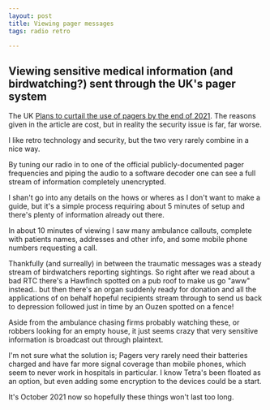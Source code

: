 ```yaml
---
layout: post
title: Viewing pager messages
tags: radio retro

---
```


## Viewing sensitive medical information (and birdwatching?) sent through the UK's pager system

The UK [Plans to curtail the use of pagers by the end of 2021](https://www.bbc.co.uk/news/technology-47332415). The reasons given in the article are cost, but in reality the security issue is far, far worse.

I like retro technology and security, but the two very rarely combine in a nice way.

By tuning our radio in to one of the official publicly-documented pager frequencies and piping the audio to a software decoder one can see a full stream of information completely unencrypted.

I shan't go into any details on the hows or wheres as I don't want to make a guide, but it's a simple process requiring about 5 minutes of setup and there's plenty of information already out there.

In about 10 minutes of viewing I saw many ambulance callouts, complete with patients names, addresses and other info, and some mobile phone numbers requesting a call.

Thankfully (and surreally) in between the traumatic messages was a steady stream of birdwatchers reporting sightings. So right after we read about a bad RTC there's a Hawfinch spotted on a pub roof to make us go "aww" instead.. but then there's an organ suddenly ready for donation and all the applications of on behalf hopeful recipients stream through to send us back to depression followed just in time by an Ouzen spotted on a fence!

Aside from the ambulance chasing firms probably watching these, or robbers looking for an empty house, it just seems crazy that very sensitive information is broadcast out through plaintext.

I'm not sure what the solution is; Pagers very rarely need their batteries charged and have far more signal coverage than mobile phones, which seem to never work in hospitals in particular. I know Tetra's been floated as an option, but even adding some encryption to the devices could be a start.

It's October 2021 now so hopefully these things won't last too long.
